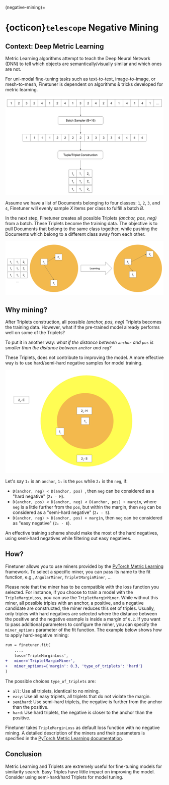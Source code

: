 (negative-mining)=
# {octicon}`telescope` Negative Mining

## Context: Deep Metric Learning

Metric Learning algorithms attempt to teach the Deep Neural Network (DNN) to tell
which objects are semantically/visually similar and which ones are not.

For uni-modal fine-tuning tasks such as text-to-text, image-to-image, or mesh-to-mesh,
Finetuner is dependent on algorithms & tricks developed for metric learning.

![batch-sample](../imgs/batch-sampling.png)

Assume we have a list of Documents belonging to four classes: `1`, `2`, `3`, and `4`,
Finetuner will evenly sample *X* items per class to fulfill a batch *B*.

In the next step,
Finetuner creates all possible Triplets *(anchor, pos, neg)* from a batch.
These Triplets become the training data.
The objective is to pull Documents that belong to the same class together,
while pushing the Documents which belong to a different class away from each other.

![training](../imgs/metric-train.png)


## Why mining?

After Triplets construction,
all possible *(anchor, pos, neg)* Triplets becomes the training data.
However,
what if the pre-trained model already performs well on some of the Triplets?

To put it in another way: *what if the distance between `anchor` and `pos` is smaller than
the distance between `anchor` and `neg`?*

These Triplets,
does not contribute to improving the model.
A more effective way is to use hard/semi-hard negative samples for model training.

![mining](../imgs/mining.png)

Let's say `1₀` is an `anchor`, `1₁` is the `pos` while `2₄` is the `neg`, if:

+ `D(anchor, neg) < D(anchor, pos) `, then `neg` can be considered as a "hard negative" (`2₄ - H`).
+ `D(anchor, pos) < D(anchor, neg) < D(anchor, pos) + margin`, where `neg` is a little further from the `pos`, but within the margin, then `neg` can be considered as a "semi-hard negative" (`2₄ - S`).
+ `D(anchor, neg) > D(anchor, pos) + margin`, then `neg` can be considered as "easy negative" (`2₄ - E`).

An effective training scheme should make the most of the hard negatives,
using semi-hard negatives while filtering out easy negatives.

## How?

Finetuner allows you to use miners provided by the [PyTorch Metric Learning](https://kevinmusgrave.github.io/pytorch-metric-learning) framework.
To select a specific miner, you can pass its name to the fit function, e.g., `AngularMiner`, `TripletMarginMiner`, ...

Please note that the miner has to be compatible with the loss function you selected.
For instance, if you choose to train a model with the `TripleMarginLoss`, you can use the `TripletMarginMiner`.
While without this miner, all possible triples with an anchor, a positive, and a negative candidate are constructed, the miner reduces this set of triples.
Usually, only triples with hard negatives are selected where the distance between the positive and the negative example is inside a margin of `0.2`.
If you want to pass additional parameters to configure the miner, you can specify the `miner_options` parameter of the fit function.
The example below shows how to apply hard-negative mining:

```diff
run = finetuner.fit(
    ...,
    loss='TripleMarginLoss',
+   miner='TripletMarginMiner',
+   miner_options={'margin': 0.3, 'type_of_triplets': 'hard'}
)
```

The possible choices `type_of_triplets` are:

+ `all`: Use all triplets, identical to no mining.
+ `easy`: Use all easy triplets, all triplets that do not violate the margin.
+ `semihard`: Use semi-hard triplets, the negative is further from the anchor than the positive.
+ `hard`: Use hard triplets, the negative is closer to the anchor than the positive.

Finetuner takes `TripleMarginLoss` as default loss function with no negative mining.
A detailed description of the miners and their parameters is specified in the [PyTorch Metric Learning documentation](https://kevinmusgrave.github.io/pytorch-metric-learning/miners/).

## Conclusion

Metric Learning and Triplets are extremely useful for fine-tuning models for similarity search.
Easy Triples have little impact on improving the model.
Consider using semi-hard/hard Triplets for model tuning.